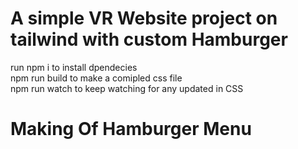 # A simple VR Website project on tailwind with custom Hamburger

run npm i to install dpendecies  
npm run build to make a comipled css file  
npm run watch to keep watching for any updated in CSS  

# Making Of Hamburger Menu
